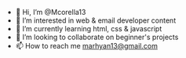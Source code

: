 - 👋 Hi, I’m @Mcorella13
- 👀 I’m interested in web & email developer content
- 🌱 I’m currently learning html, css & javascript
- 💞️ I’m looking to collaborate on beginner's projects
- 📫 How to reach me marhyan13@gmail.com

<!---
Mcorella13/Mcorella13 is a ✨ special ✨ repository because its `README.md` (this file) appears on your GitHub profile.
You can click the Preview link to take a look at your changes.
--->
